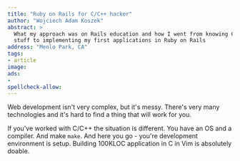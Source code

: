 ```yaml
---
title: "Ruby on Rails for C/C++ hacker"
author: "Wojciech Adam Koszek"
abstract: >
  What my approach was on Rails education and how I went from knowing C/C++
  stuff to implementing my first applications in Ruby on Rails
address: "Menlo Park, CA"
tags:
- article
image: 
ads:
-
spellcheck-allow:
---
```


Web development isn't very complex, but it's messy. There's very many
technologies and it's hard to find a thing that will work for you.

If you've worked with C/C++ the situation is different. You have an OS and a
compiler. And make `make`. And here you go - you're development environment
is setup. Building 100KLOC application in C in Vim is absolutely doable.

